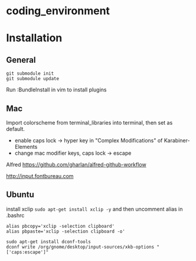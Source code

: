 coding_environment
==================

# Installation

## General
```
git submodule init
git submodule update
```
Run :BundleInstall in vim to install plugins

## Mac

Import colorscheme from terminal_libraries into terminal, then set as default.

- enable caps lock -> hyper key in "Complex Modifications" of Karabiner-Elements
- change mac modifier keys, caps lock -> escape

Alfred
https://github.com/gharlan/alfred-github-workflow

http://input.fontbureau.com

## Ubuntu

install xclip `sudo apt-get install xclip -y` and then uncomment alias in .bashrc
```
alias pbcopy='xclip -selection clipboard'
alias pbpaste='xclip -selection clipboard -o'
```

```
sudo apt-get install dconf-tools
dconf write /org/gnome/desktop/input-sources/xkb-options "['caps:escape']"
```
